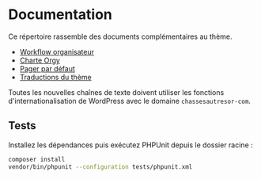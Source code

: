 # Documentation

Ce répertoire rassemble des documents complémentaires au thème.

- [Workflow organisateur](organisateur-workflow.md)
- [Charte Orgy](orgy-charte.md)
- [Pager par défaut](pager.md)
- [Traductions du thème](traductions.md)

Toutes les nouvelles chaînes de texte doivent utiliser les fonctions d'internationalisation de WordPress avec le domaine `chassesautresor-com`.

## Tests

Installez les dépendances puis exécutez PHPUnit depuis le dossier racine :

```bash
composer install
vendor/bin/phpunit --configuration tests/phpunit.xml
```
